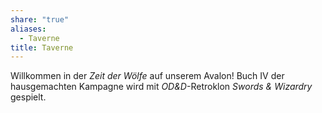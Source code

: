 ```yaml
---
share: "true"
aliases:
  - Taverne
title: Taverne
---
```

Willkommen in der _Zeit der Wölfe_ auf unserem Avalon!
Buch IV der hausgemachten Kampagne wird mit *OD&D*-Retroklon *Swords & Wizardry* gespielt.